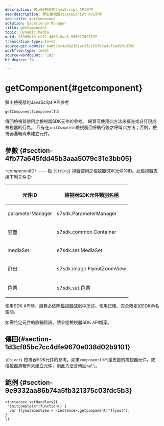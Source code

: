 ```yaml
---
description: 彈出檢視器的JavaScript API參考
seo-description: 彈出檢視器的JavaScript API參考
seo-title: getComponent
solution: Experience Manager
title: getComponent
topic: Dynamic Media
uuid: 039d5df8-e912-4868-8ae6-855617693797
translation-type: tm+mt
source-git-commit: e4695cc4e882351ec3f2c55fd8a3cfca455bd79d
workflow-type: tm+mt
source-wordcount: '181'
ht-degree: 1%

---
```



# getComponent{#getcomponent}

彈出檢視器的JavaScript API參考

`getComponent(componentId)`

傳回檢視器使用之檢視器SDK元件的參考。 網頁可使用此方法來擴充或自訂現成檢視器的行為。 只有在`initComplete`檢視器回呼執行後才呼叫此方法；否則，檢視器邏輯尚未建立元件。

## 參數 {#section-4fb77a645fdd45b3aaa5079c31e3bb05}

`*`componentID`*`  —— 檢 `{String}` 視器使用之檢視器SDK元件的ID。此檢視器支援下列元件ID:

<table id="table_7B5DD9303EF44ADD847B13FFEAD135D9"> 
 <thead> 
  <tr> 
   <th colname="col1" class="entry"> <p>元件ID </p> </th> 
   <th colname="col2" class="entry"> <p>檢視器SDK元件類別名稱 </p> </th> 
  </tr> 
 </thead>
 <tbody> 
  <tr> 
   <td colname="col1"> <p> <span class="codeph"> parameterManager  </span> </p> </td> 
   <td colname="col2"> <p> <span class="codeph"> s7sdk.ParameterManager  </span> </p> </td> 
  </tr> 
  <tr> 
   <td colname="col1"> <p> <span class="codeph"> 容器 </span> </p> </td> 
   <td colname="col2"> <p> <span class="codeph"> s7sdk.common.Container  </span> </p> </td> 
  </tr> 
  <tr> 
   <td colname="col1"> <p> <span class="codeph"> mediaSet  </span> </p> </td> 
   <td colname="col2"> <p> <span class="codeph"> s7sdk.set.MediaSet  </span> </p> </td> 
  </tr> 
  <tr> 
   <td colname="col1"> <p> <span class="codeph"> 飛出  </span> </p> </td> 
   <td colname="col2"> <p> <span class="codeph"> s7sdk.image.FlyoutZoomView  </span> </p> </td> 
  </tr> 
  <tr> 
   <td colname="col1"> <p> <span class="codeph"> 色票  </span> </p> </td> 
   <td colname="col2"> <p> <span class="codeph"> s7sdk.set.色票  </span> </p> </td> 
  </tr> 
 </tbody> 
</table>

使用SDK API時，請務必依照[檢視器SDK](../../../c-html5-s7-aem-asset-viewers/c-html5-flyout-viewer-20-about/c-html5-flyout-viewer-20-namespace.md#concept-453501a601634dd1bca7b96878c22605)中所述，使用正確、完全限定的SDK命名空間。

如需特定元件的詳細資訊，請參閱檢視器SDK API檔案。

## 傳回{#section-1d3cf85bc7cc4dfe9670e038d02b9101}

`{Object}` 檢視器SDK元件的參考。如果`componentId`不是支援的檢視器元件，或檢視器邏輯尚未建立元件，則此方法會傳回`null`。

## 範例 {#section-9e9332aa86b74a5fb321375c03fdc5b3}

```
<instance>.setHandlers({ 
 "initComplete":function() { 
  var flyoutZoomView = <instance>.getComponent("flyout"); 
} 
})
```

